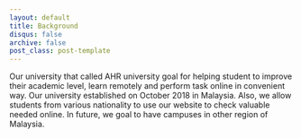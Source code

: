 ```yaml
---
layout: default
title: Background
disqus: false
archive: false
post_class: post-template
---
```


Our university that called AHR university goal for helping student to improve their academic level, learn remotely and perform task online in convenient way. Our university established on October 2018 in Malaysia. Also, we allow students from various nationality to use our website to check valuable needed online. In future, we goal to have campuses in other region of Malaysia.
 
